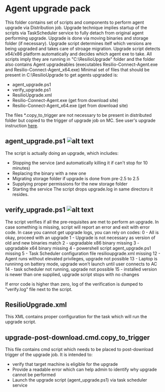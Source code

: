 # Agent upgrade pack
This folder contains set of scripts and components to perform agent upgrade via Distribution job. Upgrade technique implies startup of the scripts via TaskScheduler service to fully detach from original agent performing upgrade. Upgrade is done via moving binaries and storage folder (if necessary).
Upgrade script determines itelf which versions are being upgraded and takes care of stroage migration. Upgrade script detects x64/x86 platform automatically and decides which agent exe to take.
All scripts imply they are running in "C:\ResilioUpgrade" folder and the folder also contains Agent upgradeables (executables Resilio-Connect-Agent.exe and Resilio-Connect-Agent_x64.exe)
Minimal set of files that should be present in C:\ResilioUpgrade to get agents upgraded is:
* agent_upgrade.ps1
* verify_upgrade.ps1
* ResilioUpgrade.xml
* Resilio-Connect-Agent.exe (get from download site)
* Resilio-Connect-Agent_x64.exe (get from download site)

The files *.copy_to_trigger are not necessary to be present in distributed folder but copied to the trigger of upgrade job on MC. See user's upgrade instruction [here](https://connect.resilio.com/hc/en-us/articles/115001080444-Upgrading-your-Agents-using-Distribution-Job).

## agent_upgrade.ps1 ![alt text](https://i.imgur.com/F6NAQyb.png "Script supports standard Get-Help cmdlet")
The script is actually doing an upgrade, which includes:
* Stopping the service (and automatically killing it if can't stop for 10 minutes)
* Replacing the binary with a new one
* Migrating storage folder if upgrade is done from pre-2.5 to 2.5 
* Supplying proper permissions for the new storage folder
* Starting the service
The script drops upgrade.log in same directoru it resides.

## verify_upgrade.ps1 ![alt text](https://i.imgur.com/F6NAQyb.png "Script supports standard Get-Help cmdlet")
The script verifies if all the pre-requisites are met to perform an upgrade. In case something is missing, script will report an error and exit with error code. In case you cannot get upgrade logs, you can rely on codes:
0 - All is okay, proceed with an upgrade
1 - Upgrade is not necessary as version of old and new binaries match
2 - upgradable x86 binary missing
3 - upgradable x64 binary missing
4 - powershell script agent_upgrade.ps1 missing
5 - Task Scheduler configuration file resilioupgrade.xml missing
12 - Agent runs without elevated privileges, upgrade not possible
13 - Laptop is runninng on battery mode, upgrade won't launch until user connects to AC
14 - task scheduler not running, upgrade not possible
15 - installed version is newer than one supplied, upgrade script stops with no changes

If error code is higher than zero, log of the verification is dumped to "verify.log" file next to the script.

## ResilioUpgrade.xml
This XML contains proper configuration for the task which will run the upgrade script.

## upgrade-post-download.cmd.copy_to_trigger
This file contains cmd script which needs to be placed to post-download trigger of the upgrade job. It is intended to:
* verify that target machine is eligible for the upgrade
* Provide a readable error which can help admin to identify why upgrade cannot be performed
* Launch the upgrade script (agent_upgrade.ps1) via task scheduler service
